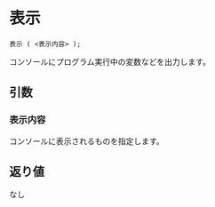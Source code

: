 # 表示

```
表示 ( <表示内容> );
```

コンソールにプログラム実行中の変数などを出力します。

## 引数

### 表示内容

コンソールに表示されるものを指定します。

## 返り値

なし

